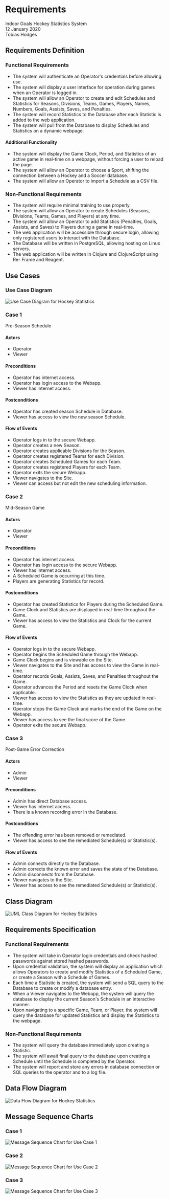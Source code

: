 # Requirements

Indoor Goals Hockey Statistics System  
12 January 2020  
Tobias Hodges

## Requirements Definition

### Functional Requirements

-   The system will authenticate an Operator's credentials before allowing use.
-   The system will display a user interface for operation during games when an
Operator is logged in.
-   The system will allow an Operator to create and edit Schedules and
Statistics for Seasons, Divisions, Teams, Games, Players, Names, Numbers, Goals,
Assists, Saves, and Penalties.
-   The system will record Statistics to the Database after each Statistic is
added to the web application.
-   The system will pull from the Database to display Schedules and Statistics
on a dynamic webpage.

#### Additional Functionality

-   The system will display the Game Clock, Period, and Statistics of an active
game in real-time on a webpage, without forcing a user to reload the page.
-   The system will allow an Operator to choose a Sport, shifting the connection
between a Hockey and a Soccer database.
-   The system will allow an Operator to import a Schedule as a CSV file.

### Non-Functional Requirements

-   The system will require minimal training to use properly.
-   The system will allow an Operator to create Schedules (Seasons, Divisions,
Teams, Games, and Players) at any time.
-   The system will allow an Operator to add Statistics (Penalties, Goals,
Assists, and Saves) to Players during a game in real-time.
-   The web application will be accessible through secure login, allowing only
registered users to interact with the Database.
-   The Database will be written in PostgreSQL, allowing hosting on Linux
servers.
-   The web application will be written in Clojure and ClojureScript using Re-
Frame and Reagent.

## Use Cases

### Use Case Diagram

![Use Case Diagram for Hockey Statistics][usecases]

### Case 1

Pre-Season Schedule

#### Actors

-   Operator
-   Viewer

#### Preconditions

-   Operator has internet access.
-   Operator has login access to the Webapp.
-   Viewer has internet access.

#### Postconditions

-   Operator has created season Schedule in Database.
-   Viewer has access to view the new season Schedule.

#### Flow of Events

-   Operator logs in to the secure Webapp.
-   Operator creates a new Season.
-   Operator creates applicable Divisions for the Season.
-   Operator creates registered Teams for each Division.
-   Operator creates Scheduled Games for each Team.
-   Operator creates registered Players for each Team.
-   Operator exits the secure Webapp.
-   Viewer navigates to the Site.
-   Viewer can access but not edit the new scheduling information.

### Case 2

Mid-Season Game

#### Actors

-   Operator
-   Viewer

#### Preconditions

-   Operator has internet access.
-   Operator has login access to the secure Webapp.
-   Viewer has internet access.
-   A Scheduled Game is occurring at this time.
-   Players are generating Statistics for record.

#### Postconditions

-   Operator has created Statistics for Players during the Scheduled Game.
-   Game Clock and Statistics are displayed in real-time throughout the Game.
-   Viewer has access to view the Statistics and Clock for the current Game.

#### Flow of Events

-   Operator logs in to the secure Webapp.
-   Operator begins the Scheduled Game through the Webapp.
-   Game Clock begins and is viewable on the Site.
-   Viewer navigates to the Site and has access to view the Game in real-time.
-   Operator records Goals, Assists, Saves, and Penalties throughout the Game.
-   Operator advances the Period and resets the Game Clock when applicable.
-   Viewer has access to view the Statistics as they are updated in real-time.
-   Operator stops the Game Clock and marks the end of the Game on the Webapp.
-   Viewer has access to see the final score of the Game.
-   Operator exits the secure Webapp.

### Case 3

Post-Game Error Correction

#### Actors

-   Admin
-   Viewer

#### Preconditions

-   Admin has direct Database access.
-   Viewer has internet access.
-   There is a known recording error in the Database.

#### Postconditions

-   The offending error has been removed or remediated.
-   Viewer has access to see the remediated Schedule(s) or Statistic(s).

#### Flow of Events

-   Admin connects directly to the Database.
-   Admin corrects the known error and saves the state of the Database.
-   Admin disconnects from the Database.
-   Viewer navigates to the Site.
-   Viewer has access to see the remediated Schedule(s) or Statistic(s).

## Class Diagram

![UML Class Diagram for Hockey Statistics][classdiagram]

## Requirements Specification

### Functional Requirements

-   The system will take in Operator login credentials and check hashed
passwords against stored hashed passwords.
-   Upon credential validation, the system will display an application which
allows Operators to create and modify Statistics of a Scheduled Game, or create
a Season with a Schedule of Games.
-   Each time a Statistic is created, the system will send a SQL query to the
Database to create or modify a database entry.
-   When a Viewer navigates to the Webapp, the system will query the database
to display the current Season's Schedule in an interactive manner.
-   Upon navigating to a specific Game, Team, or Player, the system will query
the database for updated Statistics and display the Statistics to the webpage.

### Non-Functional Requirements

-   The system will query the database immediately upon creating a Statistic.
-   The system will await final query to the database upon creating a Schedule
until the Schedule is completed by the Operator.
-   The system will report and store any errors in database connection or SQL
queries to the operator and to a log file.

## Data Flow Diagram

![Data Flow Diagram for Hockey Statistics][dataflow]

## Message Sequence Charts

### Case 1

![Message Sequence Chart for Use Case 1][messageseq1]

### Case 2

![Message Sequence Chart for Use Case 2][messageseq2]

### Case 3

![Message Sequence Chart for Use Case 3][messageseq3]

[usecases]: ./images/usecases.svg "Use Cases Diagram"
[classdiagram]: ./images/classdiagram.svg "UML Class Diagram"
[dataflow]: ./images/dataflow.svg "Data Flow Diagram"
[messageseq1]: ./images/messageseq1.svg "Message Sequence Chart for Use Case 1"
[messageseq2]: ./images/messageseq2.svg "Message Sequence Chart for Use Case 2"
[messageseq3]: ./images/messageseq3.svg "Message Sequence Chart for Use Case 3"
